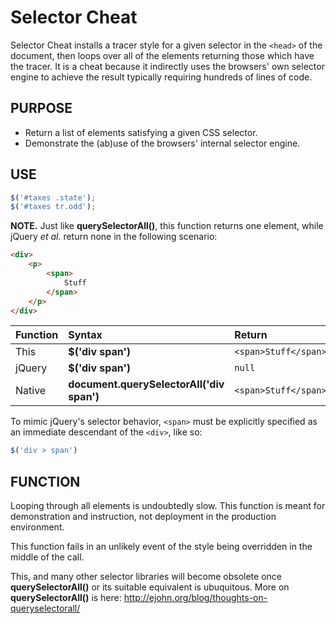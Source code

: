 # Selector Cheat
Selector Cheat installs a tracer style for a given selector in the
`<head>` of the document, then loops over all of the elements returning
those which have the tracer.  It is a cheat because it indirectly uses
the browsers' own selector engine to achieve the result typically requiring
hundreds of lines of code.

## PURPOSE
* Return a list of elements satisfying a given CSS selector.
* Demonstrate the (ab)use of the browsers' internal selector engine.

## **USE**
```javascript
$('#taxes .state');
$('#taxes tr.odd');
```

**NOTE.** Just like **querySelectorAll()**, this function returns one element,
while jQuery <i>et al.</i> return none in the following scenario:
```html
<div>
    <p>
        <span>
            Stuff
        </span>
    </p>
</div>
```
Function | Syntax | Return
---|:---|:---
This | **$('div span')** | `<span>Stuff</span>`
jQuery |  **$('div span')** | `null`
Native | **document.querySelectorAll('div span')** |`<span>Stuff</span>`

To mimic jQuery's selector behavior, `<span>` must be explicitly specified as
an immediate descendant of the `<div>`, like so:
```javascript
$('div > span')
```

## **FUNCTION**
Looping through all elements is undoubtedly slow.  This function is
meant for demonstration and instruction, not deployment in the
production environment.

This function fails in an unlikely event of the style being overridden
in the middle of the call.

This, and many other selector libraries will become obsolete once
**querySelectorAll()** or its suitable equivalent is ubuquitous.  More on
**querySelectorAll()** is here: http://ejohn.org/blog/thoughts-on-queryselectorall/
